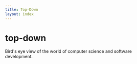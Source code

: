 ```yaml
---
title: Top-Down
layout: index
---
```



# top-down
Bird's eye view of the world of computer science and software development.
